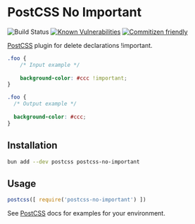 # PostCSS No Important 
![Build Status](https://github.com/DUBANGARCIA/postcss-no-important/actions/workflows/build.yml/badge.svg) 
[![Known Vulnerabilities](https://snyk.io//test/github/DUBANGARCIA/postcss-no-important/badge.svg?targetFile=package.json)](https://snyk.io//test/github/DUBANGARCIA/postcss-no-important?targetFile=package.json)
[![Commitizen friendly](https://img.shields.io/badge/commitizen-friendly-brightgreen.svg)](http://commitizen.github.io/cz-cli/)


[PostCSS] plugin for delete declarations !important.

[PostCSS]: https://github.com/postcss/postcss

```css
.foo {
    /* Input example */
    
    background-color: #ccc !important;
}
```

```css
.foo {
  /* Output example */
  
  background-color: #ccc;
}
```

## Installation

```bash
bun add --dev postcss postcss-no-important
```

## Usage

```js
postcss([ require('postcss-no-important') ])
```

See [PostCSS] docs for examples for your environment.

